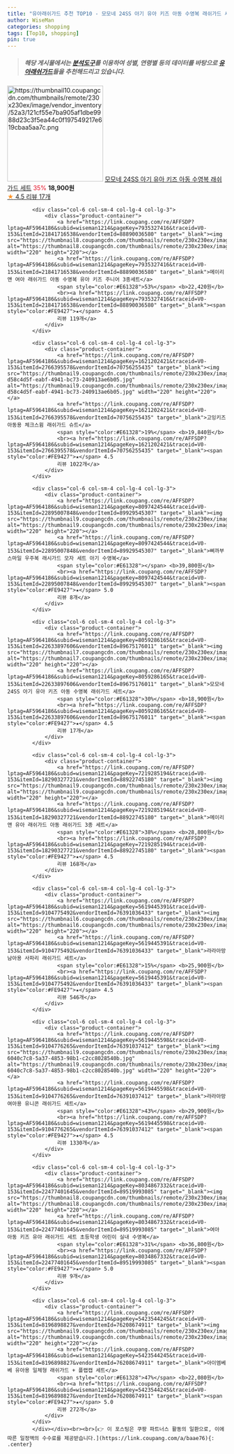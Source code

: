 ```yaml
---
title: "유아래쉬가드 추천 TOP10 - 모모네 24SS 아기 유아 키즈 아동 수영복 래쉬가드 세트"
author: WiseMan
categories: shopping
tags: [Top10, shopping]
pin: true
---
```


> ##### 해당 게시물에서는 [**분석도구**](https://itemscout.io/)를 이용하여 **성별**, **연령별** 등의 데이터를 바탕으로 [**유아래쉬가드**](https://link.coupang.com/a/baae76)들을 추천해드리고 있습니다.
<div class="container"><div class="row">
            <div class="col-6 col-sm-4 col-lg-4 col-lg-3">
                <div class="product-container">
                    <a href="https://link.coupang.com/re/AFFSDP?lptag=AF5964186&subid=wiseman1214&pageKey=8059286165&traceid=V0-153&itemId=22633897625&vendorItemId=89675176086" target="_blank"><img src="https://thumbnail10.coupangcdn.com/thumbnails/remote/230x230ex/image/vendor_inventory/52a3/121cf55e7ba905af1dbe9988d23c3f5ea44c0f197549217e619cbaa5aa7c.png" alt="https://thumbnail10.coupangcdn.com/thumbnails/remote/230x230ex/image/vendor_inventory/52a3/121cf55e7ba905af1dbe9988d23c3f5ea44c0f197549217e619cbaa5aa7c.png" width="220" height="220"></a>
                    <a href="https://link.coupang.com/re/AFFSDP?lptag=AF5964186&subid=wiseman1214&pageKey=8059286165&traceid=V0-153&itemId=22633897625&vendorItemId=89675176086" target="_blank">모모네 24SS 아기 유아 키즈 아동 수영복 래쉬가드 세트</a>
                    <span style="color:#E61328">35%</span> <b>18,900원</b>
                    <br><a href="https://link.coupang.com/re/AFFSDP?lptag=AF5964186&subid=wiseman1214&pageKey=8059286165&traceid=V0-153&itemId=22633897625&vendorItemId=89675176086" target="_blank"><span style="color:#FE9427">★</span> 4.5
                    리뷰 17개</a>
                </div>
            </div>
            
            <div class="col-6 col-sm-4 col-lg-4 col-lg-3">
                <div class="product-container">
                    <a href="https://link.coupang.com/re/AFFSDP?lptag=AF5964186&subid=wiseman1214&pageKey=7935327416&traceid=V0-153&itemId=21841716538&vendorItemId=88890036580" target="_blank"><img src="https://thumbnail8.coupangcdn.com/thumbnails/remote/230x230ex/image/vendor_inventory/3ddb/d09c01a35f4023a6a4fbedb412d8d2f0d835ea50ed0e9e24a75c52bed834.jpg" alt="https://thumbnail8.coupangcdn.com/thumbnails/remote/230x230ex/image/vendor_inventory/3ddb/d09c01a35f4023a6a4fbedb412d8d2f0d835ea50ed0e9e24a75c52bed834.jpg" width="220" height="220"></a>
                    <a href="https://link.coupang.com/re/AFFSDP?lptag=AF5964186&subid=wiseman1214&pageKey=7935327416&traceid=V0-153&itemId=21841716538&vendorItemId=88890036580" target="_blank">메이리앤 여아 래쉬가드 아동 수영복 유아 키즈 주니어 3종세트</a>
                    <span style="color:#E61328">53%</span> <b>22,420원</b>
                    <br><a href="https://link.coupang.com/re/AFFSDP?lptag=AF5964186&subid=wiseman1214&pageKey=7935327416&traceid=V0-153&itemId=21841716538&vendorItemId=88890036580" target="_blank"><span style="color:#FE9427">★</span> 4.5
                    리뷰 119개</a>
                </div>
            </div>
            
            <div class="col-6 col-sm-4 col-lg-4 col-lg-3">
                <div class="product-container">
                    <a href="https://link.coupang.com/re/AFFSDP?lptag=AF5964186&subid=wiseman1214&pageKey=1621202421&traceid=V0-153&itemId=2766395578&vendorItemId=70756255435" target="_blank"><img src="https://thumbnail9.coupangcdn.com/thumbnails/remote/230x230ex/image/retail/images/66340457980679-d58c4d5f-eabf-4941-bc73-240913ae6b05.jpg" alt="https://thumbnail9.coupangcdn.com/thumbnails/remote/230x230ex/image/retail/images/66340457980679-d58c4d5f-eabf-4941-bc73-240913ae6b05.jpg" width="220" height="220"></a>
                    <a href="https://link.coupang.com/re/AFFSDP?lptag=AF5964186&subid=wiseman1214&pageKey=1621202421&traceid=V0-153&itemId=2766395578&vendorItemId=70756255435" target="_blank">고잉키즈 아동용 체크스윔 래쉬가드 슈트</a>
                    <span style="color:#E61328">19%</span> <b>19,840원</b>
                    <br><a href="https://link.coupang.com/re/AFFSDP?lptag=AF5964186&subid=wiseman1214&pageKey=1621202421&traceid=V0-153&itemId=2766395578&vendorItemId=70756255435" target="_blank"><span style="color:#FE9427">★</span> 4.5
                    리뷰 1022개</a>
                </div>
            </div>
            
            <div class="col-6 col-sm-4 col-lg-4 col-lg-3">
                <div class="product-container">
                    <a href="https://link.coupang.com/re/AFFSDP?lptag=AF5964186&subid=wiseman1214&pageKey=8097424544&traceid=V0-153&itemId=22895007848&vendorItemId=89929545307" target="_blank"><img src="https://thumbnail9.coupangcdn.com/thumbnails/remote/230x230ex/image/vendor_inventory/8026/f5da7b28e53db18d3431c3eddb62cc26ff3d17b1ca1cc58beecd6d946cbb.jpg" alt="https://thumbnail9.coupangcdn.com/thumbnails/remote/230x230ex/image/vendor_inventory/8026/f5da7b28e53db18d3431c3eddb62cc26ff3d17b1ca1cc58beecd6d946cbb.jpg" width="220" height="220"></a>
                    <a href="https://link.coupang.com/re/AFFSDP?lptag=AF5964186&subid=wiseman1214&pageKey=8097424544&traceid=V0-153&itemId=22895007848&vendorItemId=89929545307" target="_blank">삐까부 스마일 우주복 래시가드 모자 세트 아기 수영복</a>
                    <span style="color:#E61328"></span> <b>39,800원</b>
                    <br><a href="https://link.coupang.com/re/AFFSDP?lptag=AF5964186&subid=wiseman1214&pageKey=8097424544&traceid=V0-153&itemId=22895007848&vendorItemId=89929545307" target="_blank"><span style="color:#FE9427">★</span> 5.0
                    리뷰 8개</a>
                </div>
            </div>
            
            <div class="col-6 col-sm-4 col-lg-4 col-lg-3">
                <div class="product-container">
                    <a href="https://link.coupang.com/re/AFFSDP?lptag=AF5964186&subid=wiseman1214&pageKey=8059286165&traceid=V0-153&itemId=22633897606&vendorItemId=89675176011" target="_blank"><img src="https://thumbnail7.coupangcdn.com/thumbnails/remote/230x230ex/image/vendor_inventory/5be4/97bf83f06beb637afc5d07fbadb0033cb4d0c490e94e905cc44db0fa6317.png" alt="https://thumbnail7.coupangcdn.com/thumbnails/remote/230x230ex/image/vendor_inventory/5be4/97bf83f06beb637afc5d07fbadb0033cb4d0c490e94e905cc44db0fa6317.png" width="220" height="220"></a>
                    <a href="https://link.coupang.com/re/AFFSDP?lptag=AF5964186&subid=wiseman1214&pageKey=8059286165&traceid=V0-153&itemId=22633897606&vendorItemId=89675176011" target="_blank">모모네 24SS 아기 유아 키즈 아동 수영복 래쉬가드 세트</a>
                    <span style="color:#E61328">30%</span> <b>18,900원</b>
                    <br><a href="https://link.coupang.com/re/AFFSDP?lptag=AF5964186&subid=wiseman1214&pageKey=8059286165&traceid=V0-153&itemId=22633897606&vendorItemId=89675176011" target="_blank"><span style="color:#FE9427">★</span> 4.5
                    리뷰 17개</a>
                </div>
            </div>
            
            <div class="col-6 col-sm-4 col-lg-4 col-lg-3">
                <div class="product-container">
                    <a href="https://link.coupang.com/re/AFFSDP?lptag=AF5964186&subid=wiseman1214&pageKey=7219285194&traceid=V0-153&itemId=18290327721&vendorItemId=88922745180" target="_blank"><img src="https://thumbnail9.coupangcdn.com/thumbnails/remote/230x230ex/image/vendor_inventory/8959/b510473c9b1bd4c9cfee721247ed88fce8df9dfc178e342cafaf989b770e.jpg" alt="https://thumbnail9.coupangcdn.com/thumbnails/remote/230x230ex/image/vendor_inventory/8959/b510473c9b1bd4c9cfee721247ed88fce8df9dfc178e342cafaf989b770e.jpg" width="220" height="220"></a>
                    <a href="https://link.coupang.com/re/AFFSDP?lptag=AF5964186&subid=wiseman1214&pageKey=7219285194&traceid=V0-153&itemId=18290327721&vendorItemId=88922745180" target="_blank">메이리앤 유아 래쉬가드 아동 래쉬가드 3종 세트</a>
                    <span style="color:#E61328">38%</span> <b>28,800원</b>
                    <br><a href="https://link.coupang.com/re/AFFSDP?lptag=AF5964186&subid=wiseman1214&pageKey=7219285194&traceid=V0-153&itemId=18290327721&vendorItemId=88922745180" target="_blank"><span style="color:#FE9427">★</span> 4.5
                    리뷰 168개</a>
                </div>
            </div>
            
            <div class="col-6 col-sm-4 col-lg-4 col-lg-3">
                <div class="product-container">
                    <a href="https://link.coupang.com/re/AFFSDP?lptag=AF5964186&subid=wiseman1214&pageKey=5619445391&traceid=V0-153&itemId=9104775492&vendorItemId=76391036433" target="_blank"><img src="https://thumbnail6.coupangcdn.com/thumbnails/remote/230x230ex/image/rs_quotation_api/zop4sc0u/9396fb1b537044c2b85f0997d325e5de.jpg" alt="https://thumbnail6.coupangcdn.com/thumbnails/remote/230x230ex/image/rs_quotation_api/zop4sc0u/9396fb1b537044c2b85f0997d325e5de.jpg" width="220" height="220"></a>
                    <a href="https://link.coupang.com/re/AFFSDP?lptag=AF5964186&subid=wiseman1214&pageKey=5619445391&traceid=V0-153&itemId=9104775492&vendorItemId=76391036433" target="_blank">라라아망 남아용 사파리 래쉬가드 세트</a>
                    <span style="color:#E61328">15%</span> <b>25,900원</b>
                    <br><a href="https://link.coupang.com/re/AFFSDP?lptag=AF5964186&subid=wiseman1214&pageKey=5619445391&traceid=V0-153&itemId=9104775492&vendorItemId=76391036433" target="_blank"><span style="color:#FE9427">★</span> 4.5
                    리뷰 546개</a>
                </div>
            </div>
            
            <div class="col-6 col-sm-4 col-lg-4 col-lg-3">
                <div class="product-container">
                    <a href="https://link.coupang.com/re/AFFSDP?lptag=AF5964186&subid=wiseman1214&pageKey=5619445598&traceid=V0-153&itemId=9104776265&vendorItemId=76391037412" target="_blank"><img src="https://thumbnail9.coupangcdn.com/thumbnails/remote/230x230ex/image/retail/images/1584922354381838-6040c7c8-5a37-4853-98b1-c2cc8028540b.jpg" alt="https://thumbnail9.coupangcdn.com/thumbnails/remote/230x230ex/image/retail/images/1584922354381838-6040c7c8-5a37-4853-98b1-c2cc8028540b.jpg" width="220" height="220"></a>
                    <a href="https://link.coupang.com/re/AFFSDP?lptag=AF5964186&subid=wiseman1214&pageKey=5619445598&traceid=V0-153&itemId=9104776265&vendorItemId=76391037412" target="_blank">라라아망 여아용 유니콘 래쉬가드 세트</a>
                    <span style="color:#E61328">43%</span> <b>29,900원</b>
                    <br><a href="https://link.coupang.com/re/AFFSDP?lptag=AF5964186&subid=wiseman1214&pageKey=5619445598&traceid=V0-153&itemId=9104776265&vendorItemId=76391037412" target="_blank"><span style="color:#FE9427">★</span> 4.5
                    리뷰 1330개</a>
                </div>
            </div>
            
            <div class="col-6 col-sm-4 col-lg-4 col-lg-3">
                <div class="product-container">
                    <a href="https://link.coupang.com/re/AFFSDP?lptag=AF5964186&subid=wiseman1214&pageKey=8034867332&traceid=V0-153&itemId=22477401645&vendorItemId=89519993085" target="_blank"><img src="https://thumbnail8.coupangcdn.com/thumbnails/remote/230x230ex/image/vendor_inventory/b487/c97433355a5dbbcc0cdf5c9c326a1669ab0d5aed3cfd50d92a4efa4a1dab.jpg" alt="https://thumbnail8.coupangcdn.com/thumbnails/remote/230x230ex/image/vendor_inventory/b487/c97433355a5dbbcc0cdf5c9c326a1669ab0d5aed3cfd50d92a4efa4a1dab.jpg" width="220" height="220"></a>
                    <a href="https://link.coupang.com/re/AFFSDP?lptag=AF5964186&subid=wiseman1214&pageKey=8034867332&traceid=V0-153&itemId=22477401645&vendorItemId=89519993085" target="_blank">여아 아동 키즈 유아 래쉬가드 세트 초등학생 어린이 실내 수영복</a>
                    <span style="color:#E61328">31%</span> <b>36,800원</b>
                    <br><a href="https://link.coupang.com/re/AFFSDP?lptag=AF5964186&subid=wiseman1214&pageKey=8034867332&traceid=V0-153&itemId=22477401645&vendorItemId=89519993085" target="_blank"><span style="color:#FE9427">★</span> 5.0
                    리뷰 9개</a>
                </div>
            </div>
            
            <div class="col-6 col-sm-4 col-lg-4 col-lg-3">
                <div class="product-container">
                    <a href="https://link.coupang.com/re/AFFSDP?lptag=AF5964186&subid=wiseman1214&pageKey=5423544245&traceid=V0-153&itemId=8196898827&vendorItemId=76208674911" target="_blank"><img src="https://thumbnail9.coupangcdn.com/thumbnails/remote/230x230ex/image/rs_quotation_api/qr4pqaku/d9f1689d50284739a544c4d3b5626148.jpg" alt="https://thumbnail9.coupangcdn.com/thumbnails/remote/230x230ex/image/rs_quotation_api/qr4pqaku/d9f1689d50284739a544c4d3b5626148.jpg" width="220" height="220"></a>
                    <a href="https://link.coupang.com/re/AFFSDP?lptag=AF5964186&subid=wiseman1214&pageKey=5423544245&traceid=V0-153&itemId=8196898827&vendorItemId=76208674911" target="_blank">아이엠베베 유아용 일체형 래쉬가드 + 플랩캡 세트</a>
                    <span style="color:#E61328">47%</span> <b>22,080원</b>
                    <br><a href="https://link.coupang.com/re/AFFSDP?lptag=AF5964186&subid=wiseman1214&pageKey=5423544245&traceid=V0-153&itemId=8196898827&vendorItemId=76208674911" target="_blank"><span style="color:#FE9427">★</span> 5.0
                    리뷰 272개</a>
                </div>
            </div>
            </div></div><br><br>[👉 이 포스팅은 쿠팡 파트너스 활동의 일환으로, 이에 따른 일정액의 수수료를 제공받습니다.](https://link.coupang.com/a/baae76){: .center}